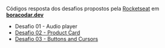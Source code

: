 Códigos resposta dos desafios propostos pela [Rocketseat](https://www.rocketseat.com.br/) em **[boracodar.dev](https://boracodar.dev/)**

- Desafio 01 - Audio player
- [Desafio 02 - Product Card](desafio-02_product-card/README.md)
- [Desafio 03 - Buttons and Cursors](desafio-03_button-docs/README.md)
